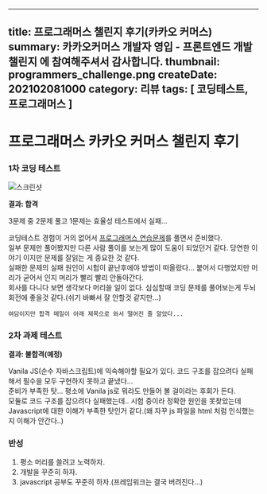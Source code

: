-----
title: 프로그래머스 챌린지 후기(카카오 커머스)
summary: 카카오커머스 개발자 영입 - 프론트엔드 개발 챌린지 에 참여해주셔서 감사합니다.
thumbnail: programmers_challenge.png
createDate: 202102081000
category: 리뷰
tags: [ 코딩테스트, 프로그래머스 ]
-----


# 프로그래머스 카카오 커머스 챌린지 후기


### 1차 코딩 테스트

![스크린샷](/images/20210208_1_1.png?raw=true)

**결과: 합격**

3문제 중 2문제 풀고 1문제는 효율성 테스트에서 실패...

코딩테스트 경험이 거의 없어서 [프로그래머스 연습문제](https://programmers.co.kr/learn/challenges?tab=algorithm_practice_kit)를 풀면서 준비했다.  
일부 문제만 풀어봤지만 다른 사람 풀이를 보는게 많이 도움이 되었던거 같다. 당연한 이야기 이지만 문제를 잘읽는 게 중요한 것 같다.  
실패한 문제의 실패 원인이 시험이 끝난후에야 방법이 떠올랐다... 붙어서 다행었지만 머리가 굳어서 인지 머리가 빨리 빨리 안돌아간다.  
회사를 다니다 보면 생각보다 머리쓸 일이 없다. 심심할때 코딩 문제를 풀어보는게 두뇌 회전에 좋을것 같다.(쉬기 바빠서 잘 안할것 같지만...)  

```
여담이지만 합격 메일이 아래 제목으로 와서 떨어진 줄 알았다...
```

### 2차 과제 테스트

**결과: 불합격(예정)**

Vanila JS(순수 자바스크립트)에 익숙해야할 필요가 있다. 코드 구조를 잡으려다 실패해서 필수을 모두 구현하지 못하고 끝냈다...  
준비가 부족한 탓... 평소에 Vanila js로 뭐라도 만들어 볼 걸이라는 후회가 든다.  
모듈로 코드 구조를 잡으려다 실패했는데.. 시험 중이라 정확한 원인을 못찾았는데 Javascript에 대한 이해가 부족한 탓인거 같다.(왜 자꾸 js 파일을 html 처럼 인식했는지 이해가 안간다..)

### 반성

1. 평소 머리를 쓸려고 노력하자.
1. 개발을 꾸준히 하자.
1. javascript 공부도 꾸준히 하자.(프레임워크는 결국 버려진다...)
